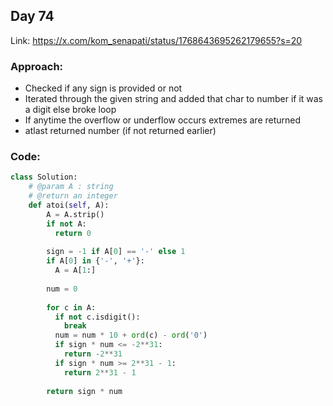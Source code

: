 ## Day 74

Link: https://x.com/kom_senapati/status/1768643695262179655?s=20

### Approach:

- Checked if any sign is provided or not
- Iterated through the given string and added that char to number if it was a digit else broke loop
- If anytime the overflow or underflow occurs extremes are returned
- atlast returned number (if not returned earlier)

### Code:

```py
class Solution:
	# @param A : string
	# @return an integer
	def atoi(self, A):
		A = A.strip()
        if not A:
          return 0
    
        sign = -1 if A[0] == '-' else 1
        if A[0] in {'-', '+'}:
          A = A[1:]
    
        num = 0
    
        for c in A:
          if not c.isdigit():
            break
          num = num * 10 + ord(c) - ord('0')
          if sign * num <= -2**31:
            return -2**31
          if sign * num >= 2**31 - 1:
            return 2**31 - 1
    
        return sign * num
```
